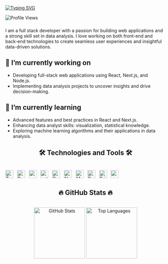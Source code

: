 [![Typing SVG](https://readme-typing-svg.herokuapp.com?font=Fira+Code&weight=600&size=30&duration=1000&pause=4000&color=1CDCF7&background=FFE2E200&center=true&vCenter=true&random=true&width=435&lines=%F0%9F%91%8B+Hi+there%2C+I'm+Thu+%F0%9F%A4%97)](https://git.io/typing-svg)

![Profile Views](https://komarev.com/ghpvc/?username=ariesanhthu&color=blue)


### 
I am a full stack developer with a passion for building web applications and a strong skill set in data analysis. 
I love working on both front-end and back-end technologies to create seamless user experiences and insightful data-driven solutions.

## 🔭 I’m currently working on
- Developing full-stack web applications using React, Next.js, and Node.js.
- Implementing data analysis projects to uncover insights and drive decision-making.

## 🌱 I’m currently learning
- Advanced features and best practices in React and Next.js.
- Enhancing data analyst skills: visualization, statistical knowledge.
- Exploring machine learning algorithms and their applications in data analysis.

<!-- badge: https://shields.io/badges/static-badge -->
<!-- Icon title: https://simpleicons.org/ -->
<!-- Branch slugs: https://github.com/simple-icons/simple-icons/blob/master/slugs.md -->
<h2 align="center">🛠 Technologies and Tools 🛠</h2>
<br>
<div algin="center"> 
<!--frontend-->
<span><img src="https://img.shields.io/badge/Typescript-282C34?logo=typescript&logoColor=#3178C6" alt="TypeScript logo" title="TypeScript" height="25" /></span>
&nbsp;
<span><img src="https://img.shields.io/badge/ReactJS-282C34?logo=react&logoColor=61DAFB" alt="ReactJS logo" title="ReactJS" height="25" /></span>
&nbsp;
<!--backend-->
<span><img src="https://img.shields.io/badge/csharp-282C34?logo=csharp&logoColor=512BD4" alt="csharp logo" title="csharp" height="25" /></span>
&nbsp;
<span><img src="https://img.shields.io/badge/python-282C34?logo=python&logoColor=3776AB" alt="python logo" title="python" height="25" /></span>
&nbsp;
<!--framework-->
<span><img src="https://img.shields.io/badge/.Net-282C34?logo=dotnet&logoColor=512BD4" alt="Dotnet logo" title="Dotnet" height="25" /></span>
&nbsp;
<span><img src="https://img.shields.io/badge/Next.js-282C34?logo=nextdotjs" alt="NextJS logo" title="NextJS" height="25" /></span>
&nbsp;
<!--database-->
<span><img src="https://img.shields.io/badge/MongoDB-282C34?logo=mongodb&logoColor=47A248" alt="MongoDB logo" title="MongoDB" height="25" /></span>
&nbsp;
<span><img src="https://img.shields.io/badge/PostgreSQL-282C34?logo=postgresql&logoColor=4169E1" alt="PostgreSQL logo" title="MongoDB" height="25" /></span>
&nbsp;
<span><img src="https://img.shields.io/badge/Prisma-282C34?logo=prisma&logoColor=2D3748" alt="Prisma logo" title="MongoDB" height="25" /></span>
&nbsp;
<span><img src="https://img.shields.io/badge/vercel-282C34?logo=vercel&logoColor=2D3748" alt="vercel logo" title="vercel" height="25" /></span>
&nbsp;
</div>
<!-- https://github.com/anuraghazra/github-readme-stats -->
<h2 align="center">🔥 GitHub Stats 🔥</h2>
<br>
<div align="center">
    <img src="https://github-readme-stats.vercel.app/api?username=ariesanhthu&show_icons=true&theme=tokyonight" alt="GitHub Stats" style="height: 10rem; width: auto;" />
    <img src="https://github-readme-stats.vercel.app/api/top-langs/?username=ariesanhthu&theme=tokyonight&hide=pawn,pascal,Assembly&layout=compact" alt="Top Languages" style="height: 10rem; width: auto;" />
</div>


